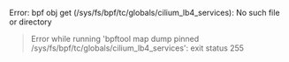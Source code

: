 Error: bpf obj get (/sys/fs/bpf/tc/globals/cilium_lb4_services): No such file or directory
> Error while running 'bpftool map dump pinned /sys/fs/bpf/tc/globals/cilium_lb4_services':  exit status 255

